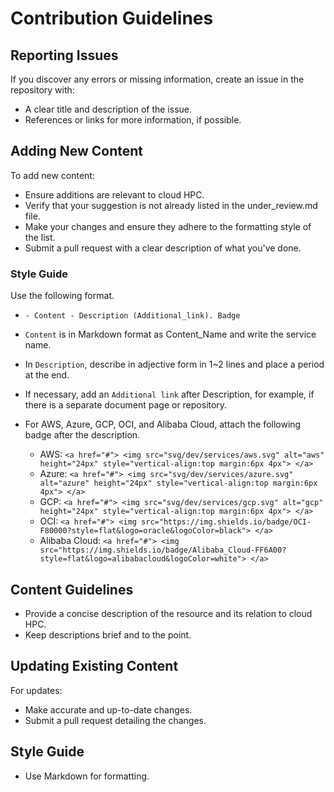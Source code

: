 # Contribution Guidelines

## Reporting Issues

If you discover any errors or missing information, create an issue in the repository with:
 - A clear title and description of the issue.
 - References or links for more information, if possible.

## Adding New Content

To add new content:

- Ensure additions are relevant to cloud HPC.
- Verify that your suggestion is not already listed in the under_review.md file.
- Make your changes and ensure they adhere to the formatting style of the list.
- Submit a pull request with a clear description of what you've done.


### Style Guide

Use the following format.
 - `- Content - Description (Additional_link). Badge`
 - `Content` is in Markdown format as Content_Name and write the service name.
 - In `Description`, describe in adjective form in 1~2 lines and place a period at the end.
 - If necessary, add an `Additional link` after Description, for example, if there is a separate document page or repository.
 - For AWS, Azure, GCP, OCI, and Alibaba Cloud, attach the following badge after the description.

   - AWS: `<a href="#"> <img src="svg/dev/services/aws.svg" alt="aws" height="24px" style="vertical-align:top margin:6px 4px"> </a>`
   - Azure: `<a href="#"> <img src="svg/dev/services/azure.svg" alt="azure" height="24px" style="vertical-align:top margin:6px 4px"> </a>`
   - GCP: `<a href="#"> <img src="svg/dev/services/gcp.svg" alt="gcp" height="24px" style="vertical-align:top margin:6px 4px"> </a>`
   - OCI: `<a href="#"> <img src="https://img.shields.io/badge/OCI-F80000?style=flat&logo=oracle&logoColor=black"> </a>`
   - Alibaba Cloud: `<a href="#"> <img src="https://img.shields.io/badge/Alibaba_Cloud-FF6A00?style=flat&logo=alibabacloud&logoColor=white"> </a>`

## Content Guidelines

 - Provide a concise description of the resource and its relation to cloud HPC.
 - Keep descriptions brief and to the point.

## Updating Existing Content

For updates:

- Make accurate and up-to-date changes.
- Submit a pull request detailing the changes.

## Style Guide

- Use Markdown for formatting.

